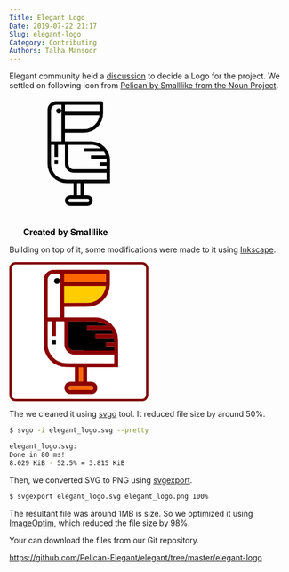 ```yaml
---
Title: Elegant Logo
Date: 2019-07-22 21:17
Slug: elegant-logo
Category: Contributing
Authors: Talha Mansoor
---
```


Elegant community held a [discussion](https://github.com/Pelican-Elegant/elegant/issues/190) to decide a Logo for the project. We settled on following icon from [Pelican by Smalllike from the Noun Project](https://thenounproject.com/search/?q=pelican&i=2213839).

<svg xmlns="http://www.w3.org/2000/svg" viewBox="0 0 64 80" x="0px" y="0px" width="250" height="250"><g><path d="M39,25H24V20H35A11.013,11.013,0,0,0,46,9V3a1,1,0,0,0-1-1H19a5.006,5.006,0,0,0-5,5V38A11.013,11.013,0,0,0,25,49h4v7H27a3,3,0,0,0,0,6H37a3,3,0,0,0,0-6H35V49H50V36A11.013,11.013,0,0,0,39,25Zm0,2a8.953,8.953,0,0,1,5.644,2H35v2H46.478a8.962,8.962,0,0,1,1,2H39v2h8.941A8.935,8.935,0,0,1,48,36v1H44v2h4v2H29a3,3,0,0,1-3-3V27Zm-4-9H24V10H43.941A9.01,9.01,0,0,1,35,18ZM24,4H44V8H24ZM16,7a3,3,0,0,1,3-3h3V25H16ZM37,58a1,1,0,0,1,0,2H27a1,1,0,0,1,0-2Zm-4-2H31V49h2Zm15-9H25a9.01,9.01,0,0,1-9-9V27h2v7h2V27h4V38a5.006,5.006,0,0,0,5,5H48Z"/><rect x="18" y="36" width="2" height="2"/><circle cx="20.5" cy="7.5" r="1.5"/></g><text x="0" y="79" fill="#000000" font-size="5px" font-weight="bold" font-family="'Helvetica Neue', Helvetica, Arial-Unicode, Arial, Sans-serif">Created by Smalllike</text><text x="0" y="84" fill="#000000" font-size="5px" font-weight="bold" font-family="'Helvetica Neue', Helvetica, Arial-Unicode, Arial, Sans-serif">from the Noun Project</text></svg>

Building on top of it, some modifications were made to it using [Inkscape](https://inkscape.org/).

<svg xmlns="http://www.w3.org/2000/svg" viewBox="0 0 67 67" width="250" height="250">
    <rect width="57.681" height="62.899" x="2.802" y="-11.841" ry="0" fill="none"/>
    <rect width="65.83" height="65.83" x=".585" y=".585" ry="2.398" fill="none" stroke="maroon" stroke-width="1.17"/>
    <g transform="translate(2.518 1.626)">
        <path d="M39 25H24v-5h11A11.013 11.013 0 0046 9V3a1 1 0 00-1-1H19a5.006 5.006 0 00-5 5v31a11.013 11.013 0 0011 11h4v7h-2a3 3 0 000 6h10a3 3 0 000-6h-2v-7h15V36a11.013 11.013 0 00-11-11zm0 2a8.953 8.953 0 015.644 2H35v2h11.478a8.962 8.962 0 011 2H39v2h8.941A8.935 8.935 0 0148 36v1h-4v2h4v2H29a3 3 0 01-3-3V27zm-4-9H24v-8h19.941A9.01 9.01 0 0135 18zM24 4h20v4H24zm-8 3a3 3 0 013-3h3v21h-6zm21 51a1 1 0 010 2H27a1 1 0 010-2zm-4-2h-2v-7h2zm15-9H25a9.01 9.01 0 01-9-9V27h2v7h2v-7h4v11a5.006 5.006 0 005 5h19z" fill="#8b0000"/>
        <path d="M18 36h2v2h-2z"/>
        <circle cx="20.5" cy="7.5" r="1.5"/>
    </g>
    <path d="M26.437 7.605V5.578H46.54v4.055H26.437z" fill="#f60"/>
    <path d="M26.437 15.625v-4.066h20.08l-.142.768c-.295 1.594-1.123 3.188-2.318 4.465a9.294 9.294 0 01-4.3 2.613c-.763.216-.916.221-7.05.253l-6.27.033z" fill="#fc0"/>
    <path d="M31.034 42.573c-1.137-.164-2.058-.933-2.45-2.043l-.124-.353-.012-5.77-.012-5.768h6.68c4.323 0 6.854.016 7.173.045 1.68.152 3.39.8 4.668 1.766l.19.144h-9.66v2.04h11.572l.194.308c.195.31.661 1.251.747 1.508l.047.138h-8.53v2.04h4.499c4.244 0 4.5.004 4.527.074.016.041.04.49.054 1l.025.923h-4.044v2.04h4.031v1.955l-9.66-.005c-5.312-.003-9.774-.022-9.915-.042z" stroke="maroon" stroke-width=".043"/>
    <path d="M33.553 54.137v-3.485h1.955v6.969h-1.955zm-4.31 7.426c-.228-.06-.596-.423-.658-.648a.893.893 0 01.054-.682c.107-.229.303-.421.525-.514.112-.047 1.071-.058 5.355-.057 4.97.001 5.226.005 5.387.08.647.296.778 1.177.241 1.62-.32.265-.08.255-5.656.25-3.352-.003-5.138-.02-5.248-.049z" fill="#f60" stroke="maroon" stroke-width=".042"/>
    <path d="M2.306 65.641c-.368-.16-.7-.478-.918-.882l-.174-.324V2.614l.19-.387a1.83 1.83 0 011.044-.914c.452-.161 61.652-.161 62.104 0a1.83 1.83 0 011.044.914l.19.387v61.82l-.174.325c-.223.413-.554.726-.936.885-.27.113-3.443.126-31.194.123-27.422-.003-30.924-.017-31.176-.126zm38.526-2.277c.607-.297 1.086-.772 1.422-1.41.21-.398.228-.502.228-1.322 0-.773-.026-.941-.193-1.277a3.304 3.304 0 00-1.449-1.452c-.534-.263-.55-.265-1.896-.292l-1.358-.027v-6.946h14.977l-.028-7.262c-.027-7.004-.034-7.288-.196-7.99-.505-2.194-1.441-3.938-2.97-5.53-1.094-1.14-3.132-2.357-4.7-2.805-1.558-.445-1.538-.445-10.137-.445h-7.95v-4.928l6.21-.03c5.931-.028 6.243-.036 6.939-.196 3.94-.906 7.003-3.602 8.222-7.24.529-1.58.568-1.944.614-5.791.024-1.924.017-3.67-.014-3.88a1.042 1.042 0 00-.325-.648l-.268-.268H34.35c-15.082 0-14.013-.037-15.144.532-.707.356-1.604 1.2-2.01 1.89a6.506 6.506 0 00-.5 1.139l-.189.606V40.97l.183.824c.489 2.207 1.435 3.997 2.914 5.511 1.509 1.546 3.359 2.587 5.521 3.11.607.146 1.021.17 3.54.202l2.853.037v6.931l-1.396.027c-1.313.025-1.423.04-1.855.242-1.7.797-2.304 2.958-1.254 4.489.357.521.954.967 1.551 1.16.464.15.736.157 6.11.14l5.623-.016z" fill="#fff" stroke="#fff" stroke-width=".08093600000000001"/>
    <path d="M26.5 48.525c-1.283-.147-2.925-.767-4.049-1.53-1.516-1.03-2.8-2.727-3.402-4.497-.47-1.38-.478-1.525-.478-7.973V28.63h1.942v7.04H22.536v-7.04H26.5v5.846c.002 6.462-.004 6.38.519 7.404.604 1.186 1.532 2.001 2.87 2.522l.535.209 10.014.022 10.013.022V48.615l-11.672-.01c-6.42-.006-11.946-.042-12.28-.08zm-3.964-9.903v-1.011H20.513V39.634H22.536zM18.57 17.394c0-10.175-.029-9.59.525-10.425.316-.475.804-.863 1.403-1.115.329-.138.616-.163 2.18-.19l1.8-.03v1.342c0 .739-.033 1.342-.072 1.342-.04 0-.128-.087-.198-.193-.214-.326-.805-.56-1.308-.518-1.841.153-1.884 2.863-.048 3.039.513.05.9-.085 1.234-.429.148-.153.298-.279.331-.28.033 0 .06 3.75.06 8.334v8.335h-5.906z" fill="#fff" stroke="#fff" stroke-width=".08093600000000001"/>
</svg>

The we cleaned it using [svgo](https://github.com/svg/svgo) tool. It reduced file size by around 50%.

```bash
$ svgo -i elegant_logo.svg --pretty

elegant_logo.svg:
Done in 80 ms!
8.029 KiB - 52.5% = 3.815 KiB
```

Then, we converted SVG to PNG using [svgexport](https://github.com/shakiba/svgexport).

```bash
$ svgexport elegant_logo.svg elegant_logo.png 100%
```

The resultant file was around 1MB is size. So we optimized it using [ImageOptim](https://imageoptim.com/mac), which reduced the file size by 98%.

Your can download the files from our Git repository.

<https://github.com/Pelican-Elegant/elegant/tree/master/elegant-logo>
